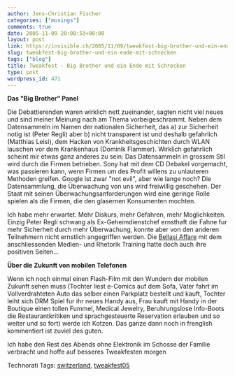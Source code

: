 ```yaml
---
author: Jens-Christian Fischer
categories: ["musings"]
comments: true
date: 2005-11-09 20:08:53+00:00
layout: post
link: https://invisible.ch/2005/11/09/tweakfest-big-brother-und-ein-ende-mit-schrecken/
slug: tweakfest-big-brother-und-ein-ende-mit-schrecken
tags: ["blog"]
title: Tweakfest - Big Brother und ein Ende mit Schrecken
type: post
wordpress_id: 471
---
```



**Das "Big Brother" Panel**



Die Debattierenden waren wirklich nett zueinander, sagten nicht viel neues und sind meiner Meinung nach am Thema vorbeigeschrammt. Neben dem Datensammeln im Namen der nationalen Sicherheit, das a) zur Sicherheit notig ist (Peter Regli) aber b) nicht transparent ist und deshalb gefahrlich (Matthias Leisi), dem Hacken von Krankheitsgeschichten durch WLAN lauschen vor dem Krankenhaus (Dominik Flammer). Wirklich gefahrlich scheint mir etwas ganz anderes zu sein: Das Datensammeln in grossem Stil wird durch die Firmen betrieben. Sony hat mit dem CD Debakel vorgemacht, was passieren kann, wenn Firmen um des Profit willens zu unlauteren Methoden greifen. Google ist zwar "not evil", aber wie lange noch? Die Datensammlung, die Überwachung von uns wird freiwillig geschehen. Der Staat mit seinen Überwachungsanforderungen wird eine geringe Rolle spielen als die Firmen, die den glasernen Konsumenten mochten.



Ich habe mehr erwartet. Mehr Diskurs, mehr Gefahren, mehr Moglichkeiten. Einzig Peter Regli schwang als Ex-Geheimdienstchef ernsthaft die Fahne fur mehr Sicherheit durch mehr Überwachung, konnte aber von den anderen Teilnehmern nicht ernstlich angegriffen werden. Die [Bellasi Affare](https://www.weltwoche.ch/artikel/?AssetID=4123&amp;CategoryID=60) mit dem anschliessenden Medien- und Rhetorik Training hatte doch auch ihre positiven Seiten...



**Über die Zukunft von mobilen Telefonen**



Wenn ich noch einmal einen Flash-Film mit den Wundern der mobilen Zukunft sehen muss (Tochter liest e-Comics auf dem Sofa, Vater fahrt im Vollverdrahteten Auto das selber einen Parkplatz bestellt und kauft, Tochter leiht sich DRM Spiel fur ihr neues Handy aus, Frau kauft mit Handy in der Boutique einen tollen Fummel, Medical Jewelry, Beruhrungslose Info-Boots die Restaurantkritiken und sprachgesteuerte Reservation erlauben und so weiter und so fort) werde ich Kotzen. Das ganze dann noch in frenglish kommentiert ist zuviel des guten.



Ich habe den Rest des Abends ohne Elektronik im Schosse der Familie verbracht und hoffe auf besseres Tweakfesten morgen





Technorati Tags: [switzerland](https://technorati.com/tag/switzerland), [tweakfest05](https://technorati.com/tag/tweakfest05)
